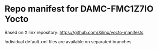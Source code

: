 # Repo manifest for DAMC-FMC1Z7IO Yocto

Based on Xilinx repository: https://github.com/Xilinx/yocto-manifests

Individual default.xml files are available on separated branches.


